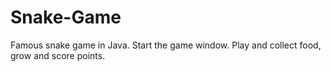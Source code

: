 # Snake-Game
Famous snake game in Java.
Start the game window.
Play and collect food, grow and score points.
